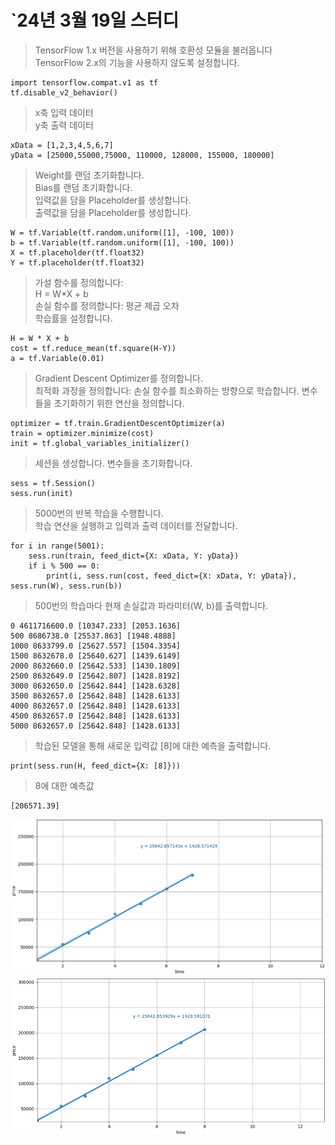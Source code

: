 `24년 3월 19일 스터디
============

> TensorFlow 1.x 버전을 사용하기 위해 호환성 모듈을 불러옵니다   
> TensorFlow 2.x의 기능을 사용하지 않도록 설정합니다.
```
import tensorflow.compat.v1 as tf
tf.disable_v2_behavior()
```
> x축 입력 데이터   
> y축 출력 데이터   
```
xData = [1,2,3,4,5,6,7]
yData = [25000,55000,75000, 110000, 128000, 155000, 180000]
```
> Weight를 랜덤 초기화합니다.   
> Bias를 랜덤 초기화합니다.   
> 입력값을 담을 Placeholder를 생성합니다.   
> 출력값을 담을 Placeholder를 생성합니다. 
```
W = tf.Variable(tf.random.uniform([1], -100, 100))
b = tf.Variable(tf.random.uniform([1], -100, 100))
X = tf.placeholder(tf.float32)
Y = tf.placeholder(tf.float32)
```
> 가설 함수를 정의합니다:    
> H = W*X + b   
> 손실 함수를 정의합니다: 평균 제곱 오차   
> 학습률을 설정합니다.   
```
H = W * X + b
cost = tf.reduce_mean(tf.square(H-Y))
a = tf.Variable(0.01)
```
> Gradient Descent Optimizer를 정의합니다.   
> 최적화 과정을 정의합니다: 손실 함수를 최소화하는 방향으로 학습합니다.
> 변수들을 초기화하기 위한 연산을 정의합니다.
```
optimizer = tf.train.GradientDescentOptimizer(a)
train = optimizer.minimize(cost)
init = tf.global_variables_initializer()
```
> 세션을 생성합니다.
> 변수들을 초기화합니다.
```
sess = tf.Session()
sess.run(init)
```
> 5000번의 반복 학습을 수행합니다.   
> 학습 연산을 실행하고 입력과 출력 데이터를 전달합니다.  
```
for i in range(5001):
    sess.run(train, feed_dict={X: xData, Y: yData})
    if i % 500 == 0:
        print(i, sess.run(cost, feed_dict={X: xData, Y: yData}), sess.run(W), sess.run(b))
```
> 500번의 학습마다 현재 손실값과 파라미터(W, b)를 출력합니다. 
```
0 4611716600.0 [10347.233] [2053.1636]
500 8686738.0 [25537.863] [1948.4888]
1000 8633799.0 [25627.557] [1504.3354]
1500 8632678.0 [25640.627] [1439.6149]
2000 8632660.0 [25642.533] [1430.1809]
2500 8632649.0 [25642.807] [1428.8192]
3000 8632650.0 [25642.844] [1428.6328]
3500 8632657.0 [25642.848] [1428.6133]
4000 8632657.0 [25642.848] [1428.6133]
4500 8632657.0 [25642.848] [1428.6133]
5000 8632657.0 [25642.848] [1428.6133]
```

> 학습된 모델을 통해 새로운 입력값 [8]에 대한 예측을 출력합니다.   
```
print(sess.run(H, feed_dict={X: [8]}))
```
> 8에 대한 예측값
```
[206571.39]
```
![학습값에 대한 선형회귀1](/KES/240319/image/image01.png)
![학습값에 대한 선형회귀2](/KES/240319/image/image02.png)